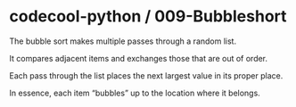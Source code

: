 # codecool-python / 009-Bubbleshort

The bubble sort makes multiple passes through a random list.

It compares adjacent items and exchanges those that are out of order.

Each pass through the list places the next largest value in its proper place.

In essence, each item “bubbles” up to the location where it belongs.